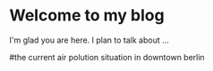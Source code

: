 # Welcome to my blog

I'm glad you are here. I plan to talk about ...

#the current air polution situation in downtown berlin
